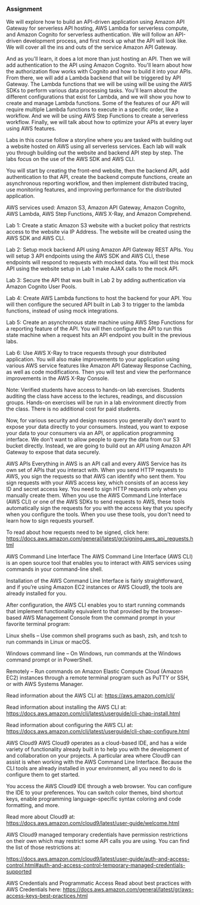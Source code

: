 ### Assignment
We will explore how to build an API-driven application
using Amazon API Gateway for serverless API hosting,
AWS Lambda for serverless compute,
and Amazon Cognito for serverless authentication.
We will follow an API-driven development process,
and first mock up what the API will look like.
We will cover all the ins and outs of the service
Amazon API Gateway.


And as you'll learn,
it does a lot more than just hosting an API.
Then we will add authentication to the API
using Amazon Cognito.
You'll learn about how the authorization flow
works with Cognito and how to build it into your APIs.
From there, we will add a Lambda backend
that will be triggered by API Gateway.
The Lambda functions that we will be using
will be using the AWS SDKs
to perform various data processing tasks.
You'll learn about the different configurations
that exist for Lambda,
and we will show you how to create
and manage Lambda functions.
Some of the features of our API
will require multiple Lambda functions
to execute in a specific order, like a workflow.
And we will be using AWS Step Functions
to create a serverless workflow.
Finally, we will talk about how to optimize your APIs
at every layer using AWS features.

Labs in this course follow a storyline where you are tasked with building out a website hosted on AWS using all serverless services. Each lab will walk you through building out the website and backend API step by step. The labs focus on the use of the AWS SDK and AWS CLI.

You will start by creating the front-end website, then the backend API, add authentication to that API, create the backend compute functions, create an asynchronous reporting workflow, and then implement distributed tracing, use monitoring features, and improving performance for the distributed application.

AWS services used: Amazon S3, Amazon API Gateway, Amazon Cognito, AWS Lambda, AWS Step Functions, AWS X-Ray, and Amazon Comprehend.

Lab 1: Create a static  Amazon S3 website with a bucket policy that restricts access to the website via IP Address. The website will be created using the AWS SDK and AWS CLI.

Lab 2: Setup mock backend API using Amazon API Gateway REST APIs. You will setup 3 API endpoints using the AWS SDK and AWS CLI, these endpoints will respond to requests with mocked data. You will test this mock API using the website setup in Lab 1 make AJAX calls to the mock API.

Lab 3: Secure the API that was built in Lab 2 by adding authentication via Amazon Cognito User Pools.

Lab 4: Create AWS Lambda functions to host the backend for your API. You will then configure the secured API built in Lab 3 to trigger to the lambda functions, instead of using mock integrations.

Lab 5: Create an asynchronous state machine using AWS Step Functions for a reporting feature of the API. You will then configure the API to run this state machine when a request hits an API endpoint you built in the previous labs.

Lab 6: Use AWS X-Ray to trace requests through your distributed application. You will also make improvements to your application using various AWS service features like Amazon API Gateway Response Caching, as well as code modifications. Then you will test and view the performance improvements in the AWS X-Ray Console.


Note: Verified students have access to hands-on lab exercises. Students auditing the class have access to the lectures, readings, and discussion groups. Hands-on exercises will be run in a lab environment directly from the class.  There is no additional cost for paid students.


Now, for various security and design reasons
you generally don't want to expose your data
directly to your consumers.
Instead, you want to expose your data to your consumers
via an API, or application programming interface.
We don't want to allow people to query the data
from our S3 bucket directly.
Instead, we are going to build out an API
using Amazon API Gateway to expose that data securely.

AWS APIs
Everything in AWS is an API call and every AWS Service has its own set of APIs that you interact with. When you send HTTP requests to AWS, you sign the requests so that AWS can identify who sent them. You sign requests with your AWS access key, which consists of an access key ID and secret access key. You need to sign HTTP requests only when you manually create them. When you use the AWS Command Line Interface (AWS CLI) or one of the AWS SDKs to send requests to AWS, these tools automatically sign the requests for you with the access key that you specify when you configure the tools. When you use these tools, you don't need to learn how to sign requests yourself.

To read about how requests need to be signed, click here: https://docs.aws.amazon.com/general/latest/gr/signing_aws_api_requests.html

AWS Command Line Interface
The AWS Command Line Interface (AWS CLI) is an open source tool that enables you to interact with AWS services using commands in your command-line shell.

Installation of the AWS Command Line Interface is fairly straightforward, and if you’re using Amazon EC2 instances or AWS Cloud9, the tools are already installed for you.

After configuration, the AWS CLI enables you to start running commands that implement functionality equivalent to that provided by the browser-based AWS Management Console from the command prompt in your favorite terminal program:

Linux shells – Use common shell programs such as bash, zsh, and tcsh to run commands in Linux or macOS.

Windows command line – On Windows, run commands at the Windows command prompt or in PowerShell.

Remotely – Run commands on Amazon Elastic Compute Cloud (Amazon EC2) instances through a remote terminal program such as PuTTY or SSH, or with AWS Systems Manager.

Read information about the AWS CLI at: https://aws.amazon.com/cli/

Read information about installing the AWS CLI at: https://docs.aws.amazon.com/cli/latest/userguide/cli-chap-install.html

Read information about configuring the AWS CLI at: https://docs.aws.amazon.com/cli/latest/userguide/cli-chap-configure.html

AWS Cloud9
AWS Cloud9 operates as a cloud-based IDE, and has a wide variety of functionality already built in to help you with the development of and collaboration on your projects. A particular area where Cloud9 can assist is when working with the AWS Command Line Interface. Because the CLI tools are already installed in your environment, all you need to do is configure them to get started.

You access the AWS Cloud9 IDE through a web browser. You can configure the IDE to your preferences. You can switch color themes, bind shortcut keys, enable programming language-specific syntax coloring and code formatting, and more.

Read more about Cloud9 at: https://docs.aws.amazon.com/cloud9/latest/user-guide/welcome.html

AWS Cloud9 managed temporary credentials have permission restrictions on their own which may restrict some API calls you are using. You can find the list of those restrictions at:

https://docs.aws.amazon.com/cloud9/latest/user-guide/auth-and-access-control.html#auth-and-access-control-temporary-managed-credentials-supported

AWS Credentials and Programmatic Access
Read about best practices with AWS Credentials here: https://docs.aws.amazon.com/general/latest/gr/aws-access-keys-best-practices.html